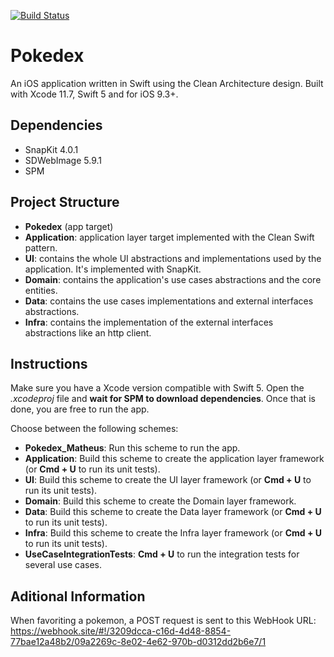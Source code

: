 [![Build Status](https://app.bitrise.io/app/3f3509de68c03e35/status.svg?token=gF8edjub3W-8YAowEMWMQA)](https://app.bitrise.io/app/3f3509de68c03e35)

# Pokedex
An iOS application written in Swift using the Clean Architecture design. Built with Xcode 11.7, Swift 5 and for iOS 9.3+.

## Dependencies
- SnapKit 4.0.1
- SDWebImage 5.9.1
- SPM

## Project Structure

- **Pokedex** (app target)
- **Application**: application layer target implemented with the Clean Swift pattern.
- **UI**: contains the whole UI abstractions and implementations used by the application. It's implemented with SnapKit.
- **Domain**: contains the application's use cases abstractions and the core entities.
- **Data**: contains the use cases implementations and external interfaces abstractions.
- **Infra**: contains the implementation of the external interfaces abstractions like an http client.

## Instructions

Make sure you have a Xcode version compatible with Swift 5. Open the *.xcodeproj* file and **wait for SPM to download dependencies**. 
Once that is done, you are free to run the app.

Choose between the following schemes:
- **Pokedex_Matheus**: Run this scheme to run the app.
- **Application**: Build this scheme to create the application layer framework (or **Cmd + U** to run its unit tests).
- **UI**: Build this scheme to create the UI layer framework (or **Cmd + U** to run its unit tests).
- **Domain**: Build this scheme to create the Domain layer framework.
- **Data**: Build this scheme to create the Data layer framework (or **Cmd + U** to run its unit tests).
- **Infra**: Build this scheme to create the Infra layer framework (or **Cmd + U** to run its unit tests).
- **UseCaseIntegrationTests**: **Cmd + U** to run the integration tests for several use cases.


## Aditional Information

When favoriting a pokemon, a POST request is sent to this WebHook URL: https://webhook.site/#!/3209dcca-c16d-4d48-8854-77bae12a48b2/09a2269c-8e02-4e62-970b-d0312dd2b6e7/1
